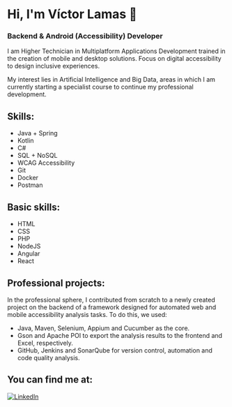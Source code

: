 # Hi, I'm Víctor Lamas 👋
### Backend & Android (Accessibility) Developer

I am Higher Technician in Multiplatform Applications Development trained in the creation of mobile and desktop solutions. Focus on digital accessibility to design inclusive experiences.

My interest lies in Artificial Intelligence and Big Data, areas in which I am currently starting a specialist course to continue my professional development.

## Skills:
- Java + Spring
- Kotlin
- C#
- SQL + NoSQL
- WCAG Accessibility
- Git
- Docker
- Postman

## Basic skills:
- HTML
- CSS
- PHP
- NodeJS
- Angular
- React

## Professional projects:
In the professional sphere, I contributed from scratch to a newly created project on the backend of a framework designed for automated web and mobile accessibility analysis tasks. To do this, we used:
- Java, Maven, Selenium, Appium and Cucumber as the core.
- Gson and Apache POI to export the analysis results to the frontend and Excel, respectively.
- GitHub, Jenkins and SonarQube for version control, automation and code quality analysis.

## You can find me at:

[![LinkedIn](https://img.shields.io/badge/LinkedIn-VictorLT91-0077B5?style=for-the-badge&logo=linkedin&logoColor=white&labelColor=101010)](https://www.linkedin.com/in/victorlt91)
